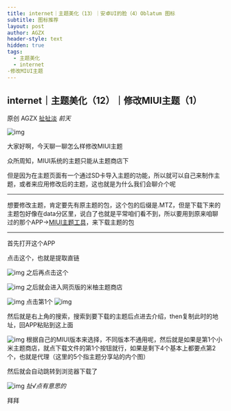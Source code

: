 ```yaml
---
title: internet｜主题美化（13）｜安卓UI的脸（4）Oblatum 图标
subtitle: 图标推荐
layout: post
author: AGZX
header-style: text
hidden: true
tags:
  - 主题美化
  - internet
-修改MIUI主题
---
```


## internet｜主题美化（12）｜修改MIUI主题（1）

原创 AGZX [扯扯淡](javascript:void(0);) *前天*

![img](https://mmbiz.qpic.cn/mmbiz_gif/tMsLbdfwxoM12GmQGZYFy7azn1RM2Izncuqicg2azuCibJyPB4QUKslUmRtlYYXibScaxKCGx7ebczkJLq5mQWhJg/640?wx_fmt=gif&tp=webp&wxfrom=5&wx_lazy=1)

大家好啊，今天聊一聊怎么样修改MIUI主题

众所周知，MIUI系统的主题只能从主题商店下

但是因为在主题页面有一个通过SD卡导入主题的功能，所以就可以自己来制作主题，或者来应用修改后的主题，这也就是为什么我们会聊介个呢

------

想要修改主题，肯定要先有原主题的包，这个包的后缀是.MTZ，但是下载下来的主题包好像在data分区里，说白了也就是平常咱们看不到，所以要用到原来咱聊过的那个APP→[MIUI主题工具](https://mp.weixin.qq.com/s?__biz=MzI4Nzc2MzA3OQ==&mid=2247484145&idx=1&sn=2502b00ddb630c7fb34b8b0cad2eb162&scene=21#wechat_redirect)，来下载主题的包

------

首先打开这个APP

点击这个，也就是提取直链

![img](https://mmbiz.qpic.cn/mmbiz_jpg/tMsLbdfwxoM9RHATZlVkQFYj0t3vYO24wSm56mib90iakOPCAfY1dYy30pLfMvibzTzCKXrHicghhrYFEZxIc7VTiaw/640?wx_fmt=jpeg&tp=webp&wxfrom=5&wx_lazy=1&wx_co=1)
之后再点击这个

![img](https://mmbiz.qpic.cn/mmbiz_jpg/tMsLbdfwxoM9RHATZlVkQFYj0t3vYO24uWialUgZIlYs5p7C40ygojlBogKSCAAbCL40uiaBgZLwcAjRzajRhfQg/640?wx_fmt=jpeg&tp=webp&wxfrom=5&wx_lazy=1&wx_co=1)
之后就会进入网页版的米柚主题商店

![img](https://mmbiz.qpic.cn/mmbiz_jpg/tMsLbdfwxoM9RHATZlVkQFYj0t3vYO24oY71lg5CDJqBpYd9QjyBcDiciaia2NuY4ASPiaedHbdWAavXabO92zgOVw/640?wx_fmt=jpeg&tp=webp&wxfrom=5&wx_lazy=1&wx_co=1)
点击第1个
![img](https://mmbiz.qpic.cn/mmbiz_jpg/tMsLbdfwxoM9RHATZlVkQFYj0t3vYO24IMFHwcY8jDic3l2IrZSSnVGF7NKF4K93M89qicdYtCcJsSgAnybkiakGQ/640?wx_fmt=jpeg&tp=webp&wxfrom=5&wx_lazy=1&wx_co=1)



然后就是右上角的搜索，搜索到要下载的主题后点进去介绍，then复制此时的地址，回APP粘贴到这上面

![img](https://mmbiz.qpic.cn/mmbiz_jpg/tMsLbdfwxoM9RHATZlVkQFYj0t3vYO24WP5gM4JyUvBHbNRGpMMUvPXLjJmLwz4CgDoNiaIIicyOgbq4nDL4P4lw/640?wx_fmt=jpeg&tp=webp&wxfrom=5&wx_lazy=1&wx_co=1)
根据自己的MIUI版本来选择，不同版本不通用呢，然后就是如果是第1个小米主题商店，就点下载文件的第1个按钮就行，如果是剩下4个基本上都要点第2个，也就是代理（这里的5个指主题分享站的内个图）

然后就会自动跳转到浏览器下载了



![img](https://mmbiz.qpic.cn/mmbiz_jpg/tMsLbdfwxoPvhibcLnC5hTcXqKITTp19Os0eaE28ibFHd1diborCdq4BOb32R37jcoPQmJibxk3ibbS3xQp2L4TXicvg/640?wx_fmt=jpeg&tp=webp&wxfrom=5&wx_lazy=1&wx_co=1)
*扯√点有意思的*

拜拜